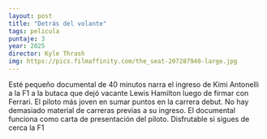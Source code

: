 ```yaml
---
layout: post
title: "Detrás del volante"
tags: pelicula
puntaje: 3
year: 2025
director: Kyle Thrash
img: https://pics.filmaffinity.com/the_seat-207287940-large.jpg
---
```


Esté pequeño documental de 40 minutos narra el ingreso de Kimi Antonelli a la F1 a la butaca que dejó vacante Lewis Hamilton luego de firmar con Ferrari. El piloto más joven en sumar puntos en la carrera debut. No hay demasiado material de carreras previas a su ingreso. El documental funciona como carta de presentación del piloto. Disfrutable si sigues de cerca la F1
